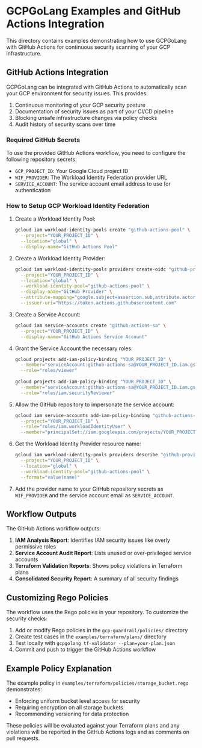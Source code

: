 # GCPGoLang Examples and GitHub Actions Integration

This directory contains examples demonstrating how to use GCPGoLang with GitHub Actions for continuous security scanning of your GCP infrastructure.

## GitHub Actions Integration

GCPGoLang can be integrated with GitHub Actions to automatically scan your GCP environment for security issues. This provides:

1. Continuous monitoring of your GCP security posture
2. Documentation of security issues as part of your CI/CD pipeline
3. Blocking unsafe infrastructure changes via policy checks
4. Audit history of security scans over time

### Required GitHub Secrets

To use the provided GitHub Actions workflow, you need to configure the following repository secrets:

- `GCP_PROJECT_ID`: Your Google Cloud project ID
- `WIF_PROVIDER`: The Workload Identity Federation provider URL
- `SERVICE_ACCOUNT`: The service account email address to use for authentication

### How to Setup GCP Workload Identity Federation

1. Create a Workload Identity Pool:
   ```bash
   gcloud iam workload-identity-pools create "github-actions-pool" \
     --project="YOUR_PROJECT_ID" \
     --location="global" \
     --display-name="GitHub Actions Pool"
   ```

2. Create a Workload Identity Provider:
   ```bash
   gcloud iam workload-identity-pools providers create-oidc "github-provider" \
     --project="YOUR_PROJECT_ID" \
     --location="global" \
     --workload-identity-pool="github-actions-pool" \
     --display-name="GitHub Provider" \
     --attribute-mapping="google.subject=assertion.sub,attribute.actor=assertion.actor,attribute.repository=assertion.repository" \
     --issuer-uri="https://token.actions.githubusercontent.com"
   ```

3. Create a Service Account:
   ```bash
   gcloud iam service-accounts create "github-actions-sa" \
     --project="YOUR_PROJECT_ID" \
     --display-name="GitHub Actions Service Account"
   ```

4. Grant the Service Account the necessary roles:
   ```bash
   gcloud projects add-iam-policy-binding "YOUR_PROJECT_ID" \
     --member="serviceAccount:github-actions-sa@YOUR_PROJECT_ID.iam.gserviceaccount.com" \
     --role="roles/viewer"
     
   gcloud projects add-iam-policy-binding "YOUR_PROJECT_ID" \
     --member="serviceAccount:github-actions-sa@YOUR_PROJECT_ID.iam.gserviceaccount.com" \
     --role="roles/iam.securityReviewer"
   ```

5. Allow the GitHub repository to impersonate the service account:
   ```bash
   gcloud iam service-accounts add-iam-policy-binding "github-actions-sa@YOUR_PROJECT_ID.iam.gserviceaccount.com" \
     --project="YOUR_PROJECT_ID" \
     --role="roles/iam.workloadIdentityUser" \
     --member="principalSet://iam.googleapis.com/projects/YOUR_PROJECT_NUMBER/locations/global/workloadIdentityPools/github-actions-pool/attribute.repository/YOUR_GITHUB_USERNAME/YOUR_REPO_NAME"
   ```

6. Get the Workload Identity Provider resource name:
   ```bash
   gcloud iam workload-identity-pools providers describe "github-provider" \
     --project="YOUR_PROJECT_ID" \
     --location="global" \
     --workload-identity-pool="github-actions-pool" \
     --format="value(name)"
   ```

7. Add the provider name to your GitHub repository secrets as `WIF_PROVIDER` and the service account email as `SERVICE_ACCOUNT`.

## Workflow Outputs

The GitHub Actions workflow outputs:

1. **IAM Analysis Report**: Identifies IAM security issues like overly permissive roles
2. **Service Account Audit Report**: Lists unused or over-privileged service accounts
3. **Terraform Validation Reports**: Shows policy violations in Terraform plans
4. **Consolidated Security Report**: A summary of all security findings

## Customizing Rego Policies

The workflow uses the Rego policies in your repository. To customize the security checks:

1. Add or modify Rego policies in the `gcp-guardrail/policies/` directory
2. Create test cases in the `examples/terraform/plans/` directory
3. Test locally with `gcpgolang tf-validator --plan=your-plan.json`
4. Commit and push to trigger the GitHub Actions workflow

## Example Policy Explanation

The example policy in `examples/terraform/policies/storage_bucket.rego` demonstrates:

- Enforcing uniform bucket level access for security
- Requiring encryption on all storage buckets
- Recommending versioning for data protection

These policies will be evaluated against your Terraform plans and any violations will be reported in the GitHub Actions logs and as comments on pull requests. 